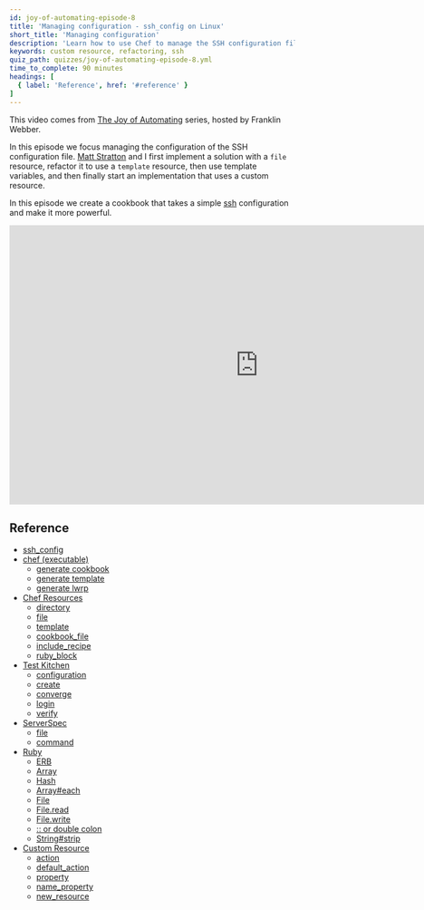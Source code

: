 ```yaml
---
id: joy-of-automating-episode-8
title: 'Managing configuration - ssh_config on Linux'
short_title: 'Managing configuration'
description: 'Learn how to use Chef to manage the SSH configuration file.'
keywords: custom resource, refactoring, ssh
quiz_path: quizzes/joy-of-automating-episode-8.yml
time_to_complete: 90 minutes
headings: [
  { label: 'Reference', href: '#reference' }
]
---
```

This video comes from [The Joy of Automating](https://www.youtube.com/playlist?list=PL11cZfNdwNyORJfIYA8t07PRMchyDXIjq) series, hosted by Franklin Webber.

In this episode we focus managing the configuration of the SSH configuration file. [Matt Stratton](https://twitter.com/mattstratton) and I first implement a solution with a `file` resource, refactor it to use a `template` resource, then use template variables, and then finally start an implementation that uses a custom resource.

In this episode we create a cookbook that takes a simple [ssh](https://github.com/chef-training/ssh-joy_of_automating-ep8) configuration and make it more powerful.

<iframe width="877" height="493" src="https://www.youtube.com/embed/WxODJo67nfQ" frameborder="0" allowfullscreen></iframe>

## Reference

* [ssh_config](http://man.openbsd.org/OpenBSD-current/man5/ssh_config.5)
* [chef (executable)](https://docs.chef.io/ctl_chef.html)
  * [generate cookbook](https://docs.chef.io/ctl_chef.html#chef-generate-cookbook)
  * [generate template](https://docs.chef.io/ctl_chef.html#chef-generate-template)
  * [generate lwrp](https://docs.chef.io/ctl_chef.html#chef-generate-lwrp)
* [Chef Resources](https://docs.chef.io/resources.html)
  * [directory](https://docs.chef.io/resources.html#directory)
  * [file](https://docs.chef.io/resources.html#file)
  * [template](https://docs.chef.io/resources.html#template)
  * [cookbook_file](https://docs.chef.io/resources.html#cookbook_file)
  * [include_recipe](https://docs.chef.io/dsl_recipe.html#include-recipes)
  * [ruby_block](https://docs.chef.io/resource_ruby_block.html)
* [Test Kitchen](https://docs.chef.io/ctl_kitchen.html)
  * [configuration](https://docs.chef.io/config_yml_kitchen.html)
  * [create](https://docs.chef.io/ctl_kitchen.html#kitchen-create)
  * [converge](https://docs.chef.io/ctl_kitchen.html#kitchen-converge)
  * [login](https://docs.chef.io/ctl_kitchen.html#kitchen-login)
  * [verify](https://docs.chef.io/ctl_kitchen.html#kitchen-verify)
* [ServerSpec](http://serverspec.org/)
  * [file](http://serverspec.org/resource_types.html#file)
  * [command](http://serverspec.org/resource_types.html#command)
* [Ruby](http://www.rubydoc.info/stdlib)
  * [ERB](http://www.rubydoc.info/stdlib/erb/ERB)
  * [Array](http://www.rubydoc.info/stdlib/core/Array)
  * [Hash](http://www.rubydoc.info/stdlib/core/Hash)
  * [Array#each](http://www.rubydoc.info/stdlib/core/Array#each-instance_method)
  * [File](http://www.rubydoc.info/stdlib/core/File)
  * [File.read](http://www.rubydoc.info/stdlib/core/IO#read-class_method)
  * [File.write](http://www.rubydoc.info/stdlib/core/IO#write-class_method)
  * [:: or double colon](http://stackoverflow.com/questions/3009477/what-is-rubys-double-colon)
  * [String#strip](http://www.rubydoc.info/stdlib/core/String#strip-instance_method)
* [Custom Resource](https://docs.chef.io/custom_resources.html)
  * [action](https://docs.chef.io/custom_resources.html#define-actions)
  * [default_action](https://docs.chef.io/custom_resources.html#default-action)
  * [property](https://docs.chef.io/custom_resources.html#property)
  * [name_property](https://docs.chef.io/custom_resources.html#define-properties)
  * [new_resource](https://docs.chef.io/custom_resources.html#new-resource-property)
